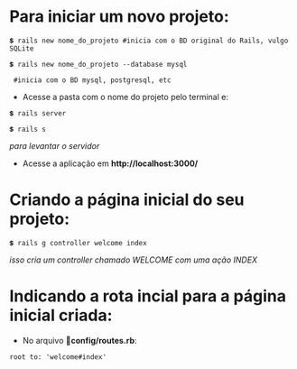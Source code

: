# Para iniciar um novo projeto:
~~~
💲 rails new nome_do_projeto #inicia com o BD original do Rails, vulgo SQLite
~~~
~~~
💲 rails new nome_do_projeto --database mysql

 #inicia com o BD mysql, postgresql, etc
~~~

+ Acesse a pasta com o nome do projeto pelo terminal e:
~~~
💲 rails server

💲 rails s
~~~
*para levantar o servidor*

+ Acesse a aplicação em **http://localhost:3000/**

# Criando a página inicial do seu projeto:
~~~
💲 rails g controller welcome index
~~~
*isso cria um controller chamado WELCOME com uma ação INDEX*

# Indicando a rota incial para a página inicial criada:

+ No arquivo 📂**config/routes.rb**:
~~~
root to: 'welcome#index'
~~~
